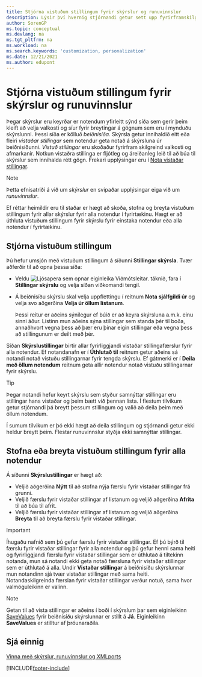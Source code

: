 ```yaml
---
title: Stjórna vistuðum stillingum fyrir skýrslur og runuvinnslur
description: Lýsir því hvernig stjórnandi getur sett upp fyrirframskilgreinda valkosti og síur fyrir skýrslu og deilt stillingunum með einum eða öllum notendum.
author: SorenGP
ms.topic: conceptual
ms.devlang: na
ms.tgt_pltfrm: na
ms.workload: na
ms.search.keywords: 'customization, personalization'
ms.date: 12/21/2021
ms.author: edupont
---
```

# Stjórna vistuðum stillingum fyrir skýrslur og runuvinnslur

Þegar skýrslur eru keyrðar er notendum yfirleitt sýnd síða sem gerir þeim kleift að velja valkosti og síur fyrir breytingar á gögnum sem eru í mynduðu skýrslunni. Þessi síða er kölluð *beiðnisíða*. Skýrsla getur innihaldið eitt eða fleiri *vistaðar stillingar* sem notendur geta notað á skýrsluna úr beiðnisíðunni. *Vistuð stillingar* eru skoðaður fyrirfram skilgreind valkosti og afmarkanir. Notkun vistaðra stillinga er fljótleg og áreiðanleg leið til að búa til skýrslur sem innihalda rétt gögn. Frekari upplýsingar eru í [Nota vistaðar stillingar](ui-work-report.md#SavedSettings).

> [!NOTE]
> Þetta efnisatriði á við um *skýrslur* en svipaðar upplýsingar eiga við um *runuvinnslur*.

Ef réttar heimildir eru til staðar er hægt að skoða, stofna og breyta vistuðum stillingum fyrir allar skýrslur fyrir alla notendur í fyrirtækinu. Hægt er að úthluta vistuðum stillingum fyrir skýrslu fyrir einstaka notendur eða alla notendur í fyrirtækinu.

## Stjórna vistuðum stillingum

Þú hefur umsjón með vistuðum stillingum á síðunni **Stillingar skýrsla**. Tvær aðferðir til að opna þessa síða:

- Veldu ![Ljósapera sem opnar eiginleika Viðmótsleitar.](media/ui-search/search_small.png "Segðu mér hvað þú vilt gera") táknið, fara í **Stillingar skýrslu** og velja síðan viðkomandi tengil.
- Á beiðnisíðu skýrslu skal velja uppflettingu í reitnum **Nota sjálfgildi úr** og velja svo aðgerðina **Velja úr öllum listanum**.

    Þessi reitur er aðeins sýnilegur ef búið er að keyra skýrsluna a.m.k. einu sinni áður. Listinn mun aðeins sýna stillingar sem standa þér til boða, annaðhvort vegna þess að þær eru þínar eigin stillingar eða vegna þess að stillingunum er deilt með þér.

Síðan **Skýrslustillingar** birtir allar fyrirliggjandi vistaðar stillingafærslur fyrir alla notendur. Ef notandanafn er í **Úthlutað til** reitnum getur aðeins sá notandi notað vistuðu stillingarnar fyrir tengda skýrslu. Ef gátmerki er í **Deila með öllum notendum** reitnum geta allir notendur notað vistuðu stillingarnar fyrir skýrslu.  

> [!TIP]
> Þegar notandi hefur keyrt skýrslu sem styður samnýttar stillingar eru stillingar hans vistaðar og þeim bætt við þennan lista. Í flestum tilvikum getur stjórnandi þá breytt þessum stillingum og valið að deila þeim með öllum notendum.
>
> Í sumum tilvikum er þó ekki hægt að deila stillingum og stjórnandi getur ekki heldur breytt þeim. Flestar runuvinnslur styðja ekki samnýttar stillingar.  

## Stofna eða breyta vistuðum stillingum fyrir alla notendur

Á síðunni **Skýrslustillingar** er hægt að:

- Veljið aðgerðina **Nýtt** til að stofna nýja færslu fyrir vistaðar stillingar frá grunni.
- Veljið færslu fyrir vistaðar stillingar af listanum og veljið aðgerðina **Afrita** til að búa til afrit.
- Veljið færslu fyrir vistaðar stillingar af listanum og veljið aðgerðina **Breyta** til að breyta færslu fyrir vistaðar stillingar.

> [!Important]
> Íhugaðu nafnið sem þú gefur færslu fyrir vistaðar stillingar. Ef þú býrð til færslu fyrir vistaðar stillingar fyrir alla notendur og þú gefur henni sama heiti og fyrirliggjandi færslu fyrir vistaðar stillingar sem er úthlutað á tiltekinn notanda, mun sá notandi ekki geta notað færsluna fyrir vistaðar stillingar sem er úthlutað á alla.  Undir **Vistaðar stillingar** á beiðnisíðu skýrslunnar mun notandinn sjá tvær vistaðar stillingar með sama heiti. Notandaskilgreinda færslan fyrir vistaðar stillingar verður notuð, sama hvor valmöguleikinn er valinn.

> [!NOTE]
> Getan til að vista stillingar er aðeins í boði í skýrslum þar sem eiginleikinn [SaveValues](/dynamics365/business-central/dev-itpro/developer/properties/devenv-savevalues-property) fyrir beiðnisíðu skýrslunnar er stillt á **Já**. Eiginleikinn **SaveValues** er stilltur af þróunaraðila.  

## Sjá einnig

[Vinna með skýrslur, runuvinnslur og XMLports](ui-work-report.md)  


[!INCLUDE[footer-include](includes/footer-banner.md)]